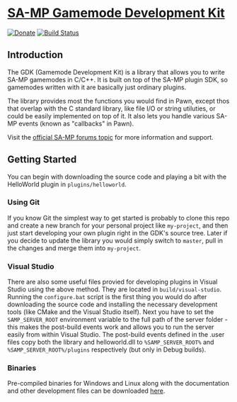 [SA-MP Gamemode Development Kit][github]
========================================

[![Donate][donate_button]][donate]
[![Build Status][build_status]][build]

Introduction
-------------

The GDK (Gamemode Development Kit) is a library that allows you to write
SA-MP gamemodes in C/C++. It is built on top of the SA-MP plugin SDK, so
gamemodes written with it are basically just ordinary plugins.

The library provides most the functions you would find in Pawn, except thos
that overlap with the C standard library, like file I/O or string utiluties,
or could be easily implemented on top of it. It also lets you handle various
SA-MP events (known as "callbacks" in Pawn).

Visit the [official SA-MP forums topic][topic] for more information and
support.

Getting Started
---------------

You can begin with downloading the source code and playing a bit with the
HelloWorld plugin in `plugins/helloworld`.

### Using Git

If you know Git the simplest way to get started is probably to clone this repo
and create a new branch for your personal project like `my-project`, and then
just start developing your own plugin right in the GDK's source tree. Later if
you decide to update the library you would simply switch to  `master`, pull in
the changes and merge them into `my-project`.

### Visual Studio

There are also some useful files provied for developing plugins in Visual Studio
using the above method. They are located in `build/visual-studio`. Running the
`configure.bat` script is the first thing you would do after downloading the
source code and installing the necessary development tools (like CMake and the
Visual Studio itself). Next you have to set the `SAMP_SERVER_ROOT` environment
variable to the full path of the server folder - this makes the post-build
events work and allows you to run the server easily from within Visual Studio.
The post-build events defined in the .user files copy both the library and
helloworld.dll to `%SAMP_SERVER_ROOT%` and `%SAMP_SERVER_ROOT%/plugins`
respectively (but only in Debug builds).

### Binaries

Pre-compiled binaries for Windows and Linux along with the documentation and
other development files can be downloaded [here][download].

[donate]: http://pledgie.com/campaigns/19068
[donate_button]: http://pledgie.com/campaigns/19068.png
[build]: https://travis-ci.org/Zeex/sampgdk
[build_status]: https://travis-ci.org/Zeex/sampgdk.png?branch=master
[topic]: http://forum.sa-mp.com/showthread.php?t=421090
[github]: https://github.com/Zeex/sampgdk
[download]: https://github.com/Zeex/sampgdk/releases

